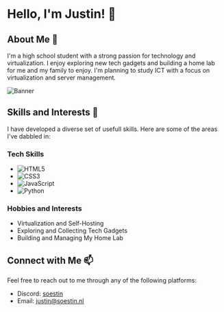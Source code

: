 # Hello, I'm Justin! 👋

## About Me 🚀
I'm a high school student with a strong passion for technology and virtualization. I enjoy exploring new tech gadgets and building a home lab for me and my family to enjoy. I'm planning to study ICT with a focus on virtualization and server management.

![Banner](https://r2.e-z.host/53a164e1-51b6-4088-ae8b-54e0e7c25201/fl16simm.png)

## Skills and Interests 🧰
I have developed a diverse set of usefull skills. Here are some of the areas I've dabbled in:

### Tech Skills
- ![HTML5](https://img.shields.io/badge/HTML5-E34F26?style=flat&logo=html5&logoColor=white)
- ![CSS3](https://img.shields.io/badge/CSS3-1572B6?style=flat&logo=css3&logoColor=white)
- ![JavaScript](https://img.shields.io/badge/JavaScript-F7DF1E?style=flat&logo=javascript&logoColor=black)
- ![Python](https://img.shields.io/badge/Python-3776AB?style=flat&logo=python&logoColor=white)

### Hobbies and Interests
- Virtualization and Self-Hosting
- Exploring and Collecting Tech Gadgets
- Building and Managing My Home Lab

## Connect with Me 📫
Feel free to reach out to me through any of the following platforms:

- Discord: [soestin](https://discordapp.com/users/769813729599553567)
- Email: [justin@soestin.nl](mailto:justin@soestin.nl)
